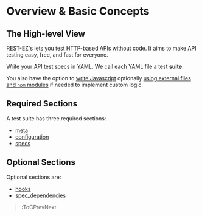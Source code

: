 # Overview & Basic Concepts

## The High-level View

REST-EZ's lets you test HTTP-based APIs without code. It aims to make API testing easy, free, and fast for everyone.

Write your API test specs in YAML. We call each YAML file a test **suite**.

You also have the option to [write Javascript](/docs/hooks/overview) optionally [using external files and `npm` modules](/docs/hooks/js-modules) if needed to implement custom logic.

## Required Sections

A test suite has three required sections:

- [meta](/docs/basics/meta)
- [configuration](/docs/basics/config)
- [specs](/docs/basics/specs)

## Optional Sections

Optional sections are:

- [hooks](/docs/hooks/overview)
- [spec_dependencies](/docs/reusing-specs/intersuite-spec-deps)

> :ToCPrevNext
